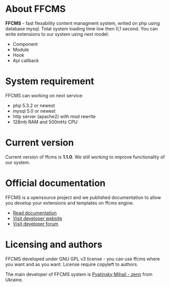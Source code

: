 # About FFCMS
**FFCMS** - fast flexability content managment system, writed on php using database mysql. Total system loading time 
low then 0,1 second. You can write extensions to our system using next model:
* Component
* Module
* Hook
* Api callback

# System requirement
FFCMS can working on next service:
* php 5.3.2 or newest
* mysql 5.0 or newest
* http server (apache2) with mod rewrite
* 128mb RAM and 500mHz CPU

# Current version
Current version of ffcms is **1.1.0**. We still working to improve functionality of our system.

# Official documentation
FFCMS is a opensource project and we published documentation to allow you develop your extensions and templates on ffcms 
engine. 
* [Read documentation](http://ffcms.ru/static/doc.html)
* [Visit developer website](http://ffcms.ru)
* [Visit developer forum](http://ffcms.ru/forum/)

# Licensing and authors
FFCMS developed under GNU GPL v3 license - you can use ffcms where you want and as you want. License require copyleft to authors.

The main developer of FFCMS system is [Pyatinsky Mihail - zenn](http://vk.com/followzenn) from Ukraine.

